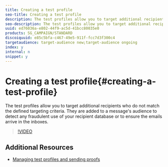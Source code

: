 ```yaml
---
title: Creating a test profile
seo-title: Creating a test profile
description: The test profiles allow you to target additional recipients who do not match the defined targeting criteria. They are added to a message's audience to detect any fraudulent use of your recipient database or to ensure the emails arrive in the inboxes.
seo-description: The test profiles allow you to target additional recipients who do not match the defined targeting criteria. They are added to a message's audience to detect any fraudulent use of your recipient database or to ensure the emails arrive in the inboxes.
uuid: ed76036a-e802-44f9-ac5d-41bcc80035e0
products: SG_CAMPAIGN/STANDARD
discoiquuid: e85c5bfa-c467-49e5-911f-fcc7d3f300c4
targetaudience: target-audience new;target-audience ongoing
index: y
internal: n
snippet: y
---
```


# Creating a test profile{#creating-a-test-profile}

The test profiles allow you to target additional recipients who do not match the defined targeting criteria. They are added to a message's audience to detect any fraudulent use of your recipient database or to ensure the emails arrive in the inboxes.

>[!VIDEO](https://video.tv.adobe.com/v/24094?quality=12)

## Additional Resources

* [Managing test profiles and sending proofs](https://helpx.adobe.com/campaign/standard/sending/using/managing-test-profiles-and-sending-proofs.html)
